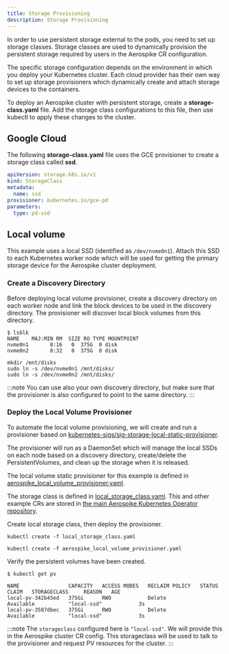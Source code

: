```yaml
---
title: Storage Provisioning
description: Storage Provisioning
---
```


In order to use persistent storage external to the pods, you need to set up storage classes. Storage classes are used to dynamically provision the persistent storage required by users in the Aerospike CR configuration.

The specific storage configuration depends on the environment in which you deploy your Kubernetes cluster. Each cloud provider has their own way to set up storage provisioners which dynamically create and attach storage devices to the containers.

To deploy an Aerospike cluster with persistent storage, create a **storage-class.yaml** file. Add the storage class configurations to this file, then use kubectl to apply these changes to the cluster.


## Google Cloud

The following **storage-class.yaml** file uses the GCE provisioner to create a storage class called **ssd**.

```yaml
apiVersion: storage.k8s.io/v1
kind: StorageClass
metadata:
  name: ssd
provisioner: kubernetes.io/gce-pd
parameters:
  type: pd-ssd
```

## Local volume

This example uses a local SSD (identified as `/dev/nvme0n1`). Attach this SSD to each Kubernetes worker node which will be used for getting the primary storage device for the Aerospike cluster deployment.

### Create a Discovery Directory

Before deploying local volume provisioner, create a discovery directory on each worker node and link the block devices to be used in the discovery directory. The provisioner will discover local block volumes from this directory.

```shell
$ lsblk
NAME    MAJ:MIN RM  SIZE RO TYPE MOUNTPOINT
nvme0n1       8:16   0  375G  0 disk
nvme0n2       8:32   0  375G  0 disk
```

```shell
mkdir /mnt/disks
sudo ln -s /dev/nvme0n1 /mnt/disks/
sudo ln -s /dev/nvme0n2 /mnt/disks/
```

:::note
You can use also your own discovery directory, but make sure that the provisioner is also configured to point to the same directory.
:::

### Deploy the Local Volume Provisioner

To automate the local volume provisioning, we will create and run a provisioner based on [kubernetes-sigs/sig-storage-local-static-provisioner](https://github.com/kubernetes-sigs/sig-storage-local-static-provisioner).

The provisioner will run as a DaemonSet which will manage the local SSDs on each node based on a discovery directory, create/delete the PersistentVolumes, and clean up the storage when it is released.

The local volume static provisioner for this example is defined in [aerospike_local_volume_provisioner.yaml](https://github.com/aerospike/aerospike-kubernetes-operator/tree/2.0.0-rc1/config/samples/storage/aerospike_local_volume_provisioner.yaml).

The storage class is defined in [local_storage_class.yaml](https://github.com/aerospike/aerospike-kubernetes-operator/blob/master/config/samples/storage/local_storage_class.yaml). This and other example CRs are stored in [the main Aerospike Kubernetes Operator repository](https://github.com/aerospike/aerospike-kubernetes-operator/tree/master/config/samples).

Create local storage class, then deploy the provisioner.

```shell
kubectl create -f local_storage_class.yaml

kubectl create -f aerospike_local_volume_provisioner.yaml
```

Verify the persistent volumes have been created.

```shell
$ kubectl get pv

NAME                CAPACITY   ACCESS MODES   RECLAIM POLICY   STATUS      CLAIM   STORAGECLASS     REASON   AGE
local-pv-342b45ed   375Gi      RWO            Delete           Available           "local-ssd"            3s
local-pv-3587dbec   375Gi      RWO            Delete           Available           "local-ssd"            3s
```

:::note
The `storageclass` configured here is `"local-ssd"`. We will provide this in the Aerospike cluster CR config. This storageclass will be used to talk to the provisioner and request PV resources for the cluster.
:::
